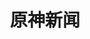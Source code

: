 ---
title: 原神新闻
description: 原神新闻
image:

# Badge style
style:
    background: "#2a9d8f"
    color: "#fff"
---